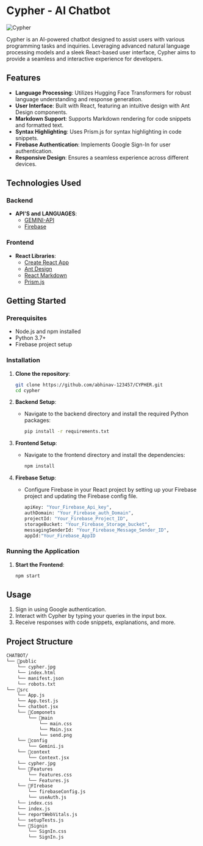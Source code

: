 # Cypher - AI Chatbot

![Cypher](https://img.shields.io/badge/Cypher-AI%20Chatbot-brightgreen)

Cypher is an AI-powered chatbot designed to assist users with various programming tasks and inquiries. Leveraging advanced natural language processing models and a sleek React-based user interface, Cypher aims to provide a seamless and interactive experience for developers.

## Features

- **Language Processing**: Utilizes Hugging Face Transformers for robust language understanding and response generation.
- **User Interface**: Built with React, featuring an intuitive design with Ant Design components.
- **Markdown Support**: Supports Markdown rendering for code snippets and formatted text.
- **Syntax Highlighting**: Uses Prism.js for syntax highlighting in code snippets.
- **Firebase Authentication**: Implements Google Sign-In for user authentication.
- **Responsive Design**: Ensures a seamless experience across different devices.

## Technologies Used

### Backend

- **API'S and LANGUAGES**:
  - [GEMINI-API](https://ai.google.dev/aistudio)
  - [Firebase](https://firebase.google.com)

### Frontend

- **React Libraries**:
  - [Create React App](https://create-react-app.dev/)
  - [Ant Design](https://ant.design/)
  - [React Markdown](https://github.com/remarkjs/react-markdown)
  - [Prism.js](https://prismjs.com/)

## Getting Started

### Prerequisites

- Node.js and npm installed
- Python 3.7+
- Firebase project setup

### Installation

1. **Clone the repository**:
    ```bash
    git clone https://github.com/abhinav-123457/CYPHER.git
    cd cypher
    ```

2. **Backend Setup**:
    - Navigate to the backend directory and install the required Python packages:
        ```bash
        pip install -r requirements.txt
        ```

3. **Frontend Setup**:
    - Navigate to the frontend directory and install the dependencies:
        ```bash
        npm install
        ```
        
4. **Firebase Setup**:
    - Configure Firebase in your React project by setting up your Firebase project and updating the Firebase config file.
        ```bash
        apiKey: "Your_Firebase_Api_key",
        authDomain: "Your_Firebase_auth_Domain",
        projectId: "Your_Firebase_Project_ID",
        storageBucket: "Your_Firebase_Storage_bucket",
        messagingSenderId: "Your_Firebase_Message_Sender_ID",
        appId:"Your_Firebase_AppID
        ```

 
### Running the Application

1. **Start the Frontend**:
    ```bash
    npm start
    ```

## Usage

1. Sign in using Google authentication.
2. Interact with Cypher by typing your queries in the input box.
3. Receive responses with code snippets, explanations, and more.

## Project Structure
```bash
CHATBOT/
└── 📁public
    └── cypher.jpg
    └── index.html
    └── manifest.json
    └── robots.txt
└── 📁src
    └── App.js
    └── App.test.js
    └── chatbot.jsx
    └── 📁Componets
        └── 📁main
            └── main.css
            └── Main.jsx
            └── send.png
    └── 📁config
        └── Gemini.js
    └── 📁context
        └── Context.jsx
    └── cypher.jpg
    └── 📁Features
        └── Features.css
        └── Features.js
    └── 📁FIrebase
        └── firebaseConfig.js
        └── useAuth.js
    └── index.css
    └── index.js
    └── reportWebVitals.js
    └── setupTests.js
    └── 📁Signin
        └── SignIn.css
        └── SignIn.js
```

